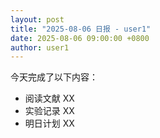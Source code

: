 ```yaml
---
layout: post
title: "2025-08-06 日报 - user1"
date: 2025-08-06 09:00:00 +0800
author: user1
---
```


今天完成了以下内容：
- 阅读文献 XX
- 实验记录 XX
- 明日计划 XX
